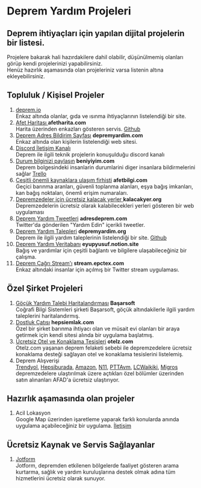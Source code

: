 # Deprem Yardım Projeleri
<h2>Deprem ihtiyaçları için yapılan dijital projelerin bir listesi.</h2>
Projelere bakarak hali hazırdakilere dahil olabilir, düşünülmemiş olanları görüp kendi projelerinizi yapabilirsiniz.<br/>
Henüz hazırlık aşamasında olan projeleriniz varsa listenin altına ekleyebilirsiniz.
<h2>Topluluk / Kişisel Projeler</h2>
<ol>

   <li><a href="https://deprem.io/" target="_blank">deprem.io</a> </li>
  Enkaz altında olanlar, gıda ve ısınma ihtiyaçlarının listelendiği bir site.
   <li><a href="https://afetharita.com/" target="_blank">Afet Haritası </a> <strong>afetharita.com</strong></li>
   Harita üzerinden enkazları gösteren servis. <a href="https://github.com/acikkaynak/deprem-yardim-frontend">Github</a>
    <li><a href="https://depremyardim.com/" target="_blank">Deprem Adres Bildirim Sayfası</a> <strong>depremyardim.com</strong> </li>
  Enkaz altında olan kişilerin listelendiği web sitesi. 
  <li><a href="https://discord.gg/itdepremyardim">Discord İletişim Kanalı</a> </li>
   Deprem ile ilgili teknik projelerin konuşulduğu discord kanalı
   <li><a href="https://beniyiyim.com" target="_blank">Durum bilginizi paylaşın</a> <strong>beniyiyim.com</strong></li>
  Deprem bolgesindeki insanlarin durumlarini diger insanlara bildirmelerini sağlar <a href="https://trello.com/b/nSajc3v7/ben-i%CC%87yiyim-app">Trello</a>
   <li><a href="https://afetbilgi.com" target="_blank">Çeşitli önemli kaynaklara ulaşım firhisti</a> <strong>afetbilgi.com</strong></li>
   Geçici barınma aranları, güvenli toplanma alanları, eşya bağış imkanları, kan bağış noktaları, önemli erişim numaraları.
   <li><a href="https://kalacakyer.org/" target="_blank" >Depremzedeler için ücretsiz kalacak yerler </a> <strong>kalacakyer.org</strong></li>
   Depremzedelerin ücretsiz olarak kalabilecekleri yerleri gösteren bir web uygulaması
     <li><a href="https://adresdeprem.com/" target="_blank"> Deprem Yardım Tweetleri</a> <strong>adresdeprem.com</strong></li>
  Twitter'da gönderilen "Yardım Edin" içerikli tweetler.
     <li><a href="https://www.depremyardim.org/" target="_blank">Deprem Yardım Talepleri</a> <strong>depremyardim.org</strong></li>
     Deprem ile ilgili yardım taleplerinin listelendiği bir site. <a href="https://github.com/cihatislamdede/deprem-yardim">Github</a>
    <li><a href="https://eyupyusuf.notion.site/eyupyusuf/Deprem-Bilgi-ve-Yard-m-Veritaban-1a1cfa2afb0e43d9a6e955e32cfd779f" target="_blank">Deprem Yardım Veritabanı</a> <strong>eyupyusuf.notion.site</strong></li>
   Bağış ve yardımlar için çeşitli bağlantı ve bilgilere ulaşabileceğiniz bir çalışma.
   <li><a href="https://stream.epctex.com/" target="_blank">Deprem Çağrı Stream'ı</a> <strong>stream.epctex.com</strong> </li>
   Enkaz altındaki insanlar için açılmış bir Twitter stream uygulaması.

</ol>
<h2>Özel Şirket Projeleri</h2>
<ol>
      <li><a href="http://deprem.basarsoft.com.tr">Göçük Yardım Talebi Haritalandırması<a> <strong>Başarsoft</strong></li>
      Coğrafi Bilgi Sistemleri şirketi Başarsoft, göçük altındakilerle ilgili yardım taleplerini haritalandırmış.
       <li><a href="https://www.hepsiemlak.com/emlak-yasam/genel/dostluk-catisi" target="_blank">Dostluk Çatısı</a> <strong>hepsiemlak.com</strong></li>
    Özel bir şirket barınma ihtiyacı olan ve müsait evi olanları bir araya getirmek için kendi sitesi alında bir uygulama başlatmış. 
     <li><a href="https://www.jotform.com/tr/kalbimiz-turkiyeyle/" target="_blank">Ücretsiz Otel ve Konaklama Tesisleri</a> <strong>otelz.com</strong></li>
     Otelz.com yaşanan deprem felaketi sebebi ile depremzedelere ücretsiz konaklama desteği sağlayan otel ve konaklama tesislerini listelemiş.
    <li>Deprem Alışverişi</li>
   <a href="https://www.trendyol.com/sr?cid=619322&pi=3" target="_blank">Trendyol</a>, <a href="https://www.hepsiburada.com/deprem-seferberligi" target="_blank">Hepsiburada</a>, <a href="https://www.amazon.com.tr/hz/wishlist/ls/1EBJ7MY9SZPZ4/" target="_blank">Amazon</a>, <a href="https://www.n11.com/promosyon/deprem-yardimlasma-seferberligi-1600359">N11</a>, <a href="https://www.pttavm.com/arama/yardim" target="_blank">PTTAvm</a>, <a href="https://www.lcwaikiki.com/tr-TR/TR/etiket/deprem-seferberligi">LCWaikiki</a>, <a href="https://www.migros.com.tr/">Migros</a> depremzedelere ulaştırılmak üzere açtıkları özel bölümler üzerinden satın alınanları AFAD'a ücretsiz ulaştırıyor.
 
</ol>
<h2>Hazırlık aşamasında olan projeler</h3>
<ol>
<li>Acil Lokasyon</li>
Google Map üzerinden işaretleme yaparak farklı konularda anında uygulama açabileceğiniz bir uygulama. <a href="https://github.com/aokocax">İletişim</a>
</ol>
<h2>Ücretsiz Kaynak ve Servis Sağlayanlar</h3>
<ol>
   <li><a href="https://www.jotform.com/tr/kalbimiz-turkiyeyle/">Jotform</a> </li>
Jotform, depremden etkilenen bölgelerde faaliyet gösteren arama kurtarma, sağlık ve yardım kuruluşlarına destek olmak adına tüm hizmetlerini ücretsiz olarak sunuyor.
  
</ol>

